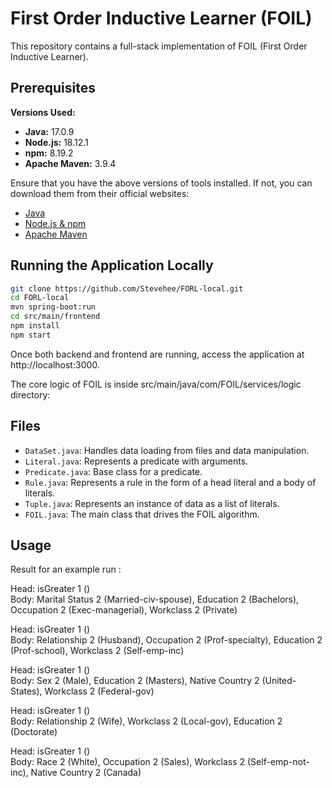 # First Order Inductive Learner (FOIL)

This repository contains a full-stack implementation of FOIL (First Order Inductive Learner).

## Prerequisites

**Versions Used:**
- **Java:** 17.0.9
- **Node.js:** 18.12.1
- **npm:** 8.19.2
- **Apache Maven:** 3.9.4

Ensure that you have the above versions of tools installed. If not, you can download them from their official websites:

- [Java](https://www.oracle.com/java/technologies/javase-downloads.html)
- [Node.js & npm](https://nodejs.org/)
- [Apache Maven](https://maven.apache.org/download.cgi)

## Running the Application Locally

   ```bash
  git clone https://github.com/Stevehee/FORL-local.git
  cd FORL-local
  mvn spring-boot:run
  cd src/main/frontend
  npm install 
  npm start 
   ```

Once both backend and frontend are running, access the application at http://localhost:3000.


The core logic of FOIL is inside src/main/java/com/FOIL/services/logic directory:

## Files

- `DataSet.java`: Handles data loading from files and data manipulation.
- `Literal.java`: Represents a predicate with arguments.
- `Predicate.java`: Base class for a predicate.
- `Rule.java`: Represents a rule in the form of a head literal and a body of literals.
- `Tuple.java`: Represents an instance of data as a list of literals.
- `FOIL.java`: The main class that drives the FOIL algorithm.

## Usage

Result for an example run :

Head: isGreater 1 ()  
Body: Marital Status 2 (Married-civ-spouse), Education 2 (Bachelors), Occupation 2 (Exec-managerial), Workclass 2 (Private)

Head: isGreater 1 ()  
Body: Relationship 2 (Husband), Occupation 2 (Prof-specialty), Education 2 (Prof-school), Workclass 2 (Self-emp-inc)

Head: isGreater 1 ()  
Body: Sex 2 (Male), Education 2 (Masters), Native Country 2 (United-States), Workclass 2 (Federal-gov)

Head: isGreater 1 ()  
Body: Relationship 2 (Wife), Workclass 2 (Local-gov), Education 2 (Doctorate)

Head: isGreater 1 ()  
Body: Race 2 (White), Occupation 2 (Sales), Workclass 2 (Self-emp-not-inc), Native Country 2 (Canada)
